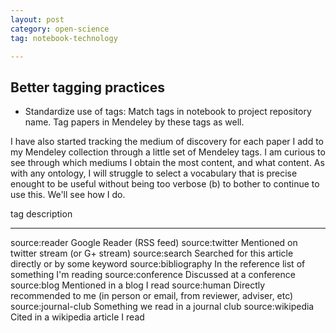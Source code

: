 ```yaml
---
layout: post
category: open-science
tag: notebook-technology

---
```



## Better tagging practices

* Standardize use of tags: Match tags in notebook to project repository name.  Tag papers in Mendeley by these tags as well. 

I have also started tracking the medium of discovery for each paper I add to my Mendeley collection through a little set of Mendeley tags.  I am curious to see through which mediums I obtain the most content, and what content.  As with any ontology, I will struggle to select a vocabulary that is precise enought to be useful without being too verbose (b) to bother to continue to use this. We'll see how I do.   


tag                     description
------------------      -----------
source:reader           Google Reader (RSS feed)
source:twitter          Mentioned on twitter stream (or G+ stream) 
source:search           Searched for this article directly or by some keyword
source:bibliography     In the reference list of something I'm reading
source:conference       Discussed at a conference
source:blog             Mentioned in a blog I read
source:human            Directly recommended to me (in person or email, from reviewer, adviser, etc)
source:journal-club     Something we read in a journal club 
source:wikipedia        Cited in a wikipedia article I read


